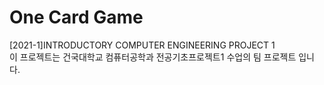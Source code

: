# One Card Game
[2021-1]INTRODUCTORY COMPUTER ENGINEERING PROJECT 1<br>
이 프로젝트는 건국대학교 컴퓨터공학과 전공기초프로젝트1 수업의 팀 프로젝트 입니다.
